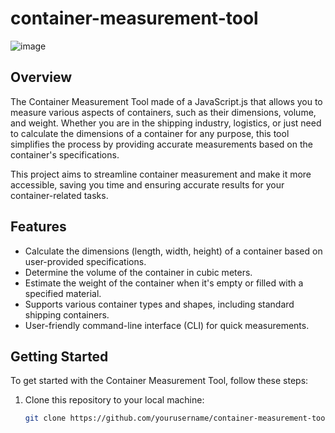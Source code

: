 # container-measurement-tool

![image](https://github.com/manishydv/container-measurement-tool/assets/51132893/7fc5468d-4be0-40bc-83e6-5cd1cae7a67d)

## Overview

The Container Measurement Tool made of a JavaScript.js  that allows you to measure various aspects of containers, such as their dimensions, volume, and weight. Whether you are in the shipping industry, logistics, or just need to calculate the dimensions of a container for any purpose, this tool simplifies the process by providing accurate measurements based on the container's specifications.

This project aims to streamline container measurement and make it more accessible, saving you time and ensuring accurate results for your container-related tasks.

## Features

- Calculate the dimensions (length, width, height) of a container based on user-provided specifications.
- Determine the volume of the container in cubic meters.
- Estimate the weight of the container when it's empty or filled with a specified material.
- Supports various container types and shapes, including standard shipping containers.
- User-friendly command-line interface (CLI) for quick measurements.

## Getting Started

To get started with the Container Measurement Tool, follow these steps:

1. Clone this repository to your local machine:

   ```bash
   git clone https://github.com/yourusername/container-measurement-tool.git
